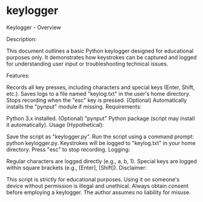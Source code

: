 # keylogger
Keylogger - Overview

Description:

This document outlines a basic Python keylogger designed for educational purposes only. It demonstrates how keystrokes can be captured and logged for understanding user input or troubleshooting technical issues.

Features:

Records all key presses, including characters and special keys (Enter, Shift, etc.).
Saves logs to a file named "keylog.txt" in the user's home directory.
Stops recording when the "esc" key is pressed.
(Optional) Automatically installs the "pynput" module if missing.
Requirements:

Python 3.x installed.
(Optional) "pynput" Python package (script may install it automatically).
Usage (Hypothetical):

Save the script as "keylogger.py".
Run the script using a command prompt: python keylogger.py.
Keystrokes will be logged to "keylog.txt" in your home directory.
Press "esc" to stop recording.
Logging:

Regular characters are logged directly (e.g., a, b, 1).
Special keys are logged within square brackets (e.g., [Enter], [Shift]).
Disclaimer:

This script is strictly for educational purposes. Using it on someone's device without permission is illegal and unethical. Always obtain consent before employing a keylogger. The author assumes no liability for misuse.
